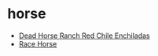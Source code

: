 # horse

 * [Dead Horse Ranch Red Chile Enchiladas](../../index/d/dead-horse-ranch-red-chile-enchiladas-105015.json)
 * [Race Horse](../../index/r/race-horse.json)
